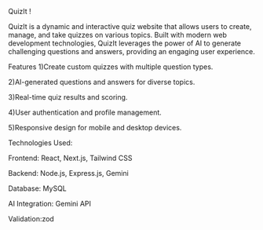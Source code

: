 QuizIt !



QuizIt is a dynamic and interactive quiz website that allows users to create, manage, and take quizzes on various topics. Built with modern web development technologies, QuizIt leverages the power of AI to generate challenging questions and answers, providing an engaging user experience.

Features
1)Create custom quizzes with multiple question types.

2)AI-generated questions and answers for diverse topics.

3)Real-time quiz results and scoring.

4)User authentication and profile management.

5)Responsive design for mobile and desktop devices.

Technologies Used:

Frontend: React, Next.js, Tailwind CSS

Backend: Node.js, Express.js, Gemini

Database: MySQL

AI Integration: Gemini API

Validation:zod
